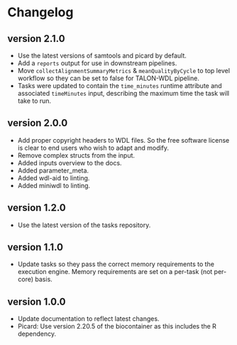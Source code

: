 Changelog
==========

<!--
Newest changes should be on top.

This document is user facing. Please word the changes in such a way
that users understand how the changes affect the new version.
-->

version 2.1.0
---------------------------
+ Use the latest versions of samtools and picard by default.
+ Add a `reports` output for use in downstream pipelines.
+ Move `collectAlignmentSummaryMetrics` & `meanQualityByCycle` to top level
  workflow so they can be set to false for TALON-WDL pipeline.
+ Tasks were updated to contain the `time_minutes` runtime attribute and
  associated `timeMinutes` input, describing the maximum time the task will
  take to run.

version 2.0.0
---------------------------
+ Add proper copyright headers to WDL files. So the free software license
  is clear to end users who wish to adapt and modify.
+ Remove complex structs from the input.
+ Added inputs overview to the docs.
+ Added parameter_meta.
+ Added wdl-aid to linting.
+ Added miniwdl to linting.

version 1.2.0
---------------------------
+ Use the latest version of the tasks repository.

version 1.1.0
---------------------------
+ Update tasks so they pass the correct memory requirements to the 
  execution engine. Memory requirements are set on a per-task (not
  per-core) basis.


version 1.0.0
---------------------------
+ Update documentation to reflect latest changes.
+ Picard: Use version 2.20.5 of the biocontainer as this includes
  the R dependency.
